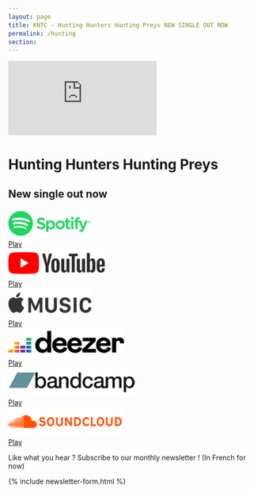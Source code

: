 ```yaml
---
layout: page
title: KNTC - Hunting Hunters Hunting Preys NEW SINGLE OUT NOW
permalink: /hunting
section:
---
```


<div class="flex flex-col md:flex-row md:mb-12 md:shadow-xl">
  <div class="relative h-app-height bg-cover bg-bottom anim--cascad flex-auto flex flex-col justify-center mb-12 md:mb-0" data-animate="" style="background-image: url(assets/images/hunting/bg.jpg)">
    <div class="h-64 md:w-2/3 md:mx-auto bg-cover bg-center" style="background-image: url(assets/images/hunting/thumbnail.jpg)">
      <iframe class="w-full h-full" src="https://www.youtube.com/embed/Cq-KCNCyRR8" title="YouTube video player" frameborder="0" allow="accelerometer; autoplay; clipboard-write; encrypted-media; gyroscope; picture-in-picture; web-share" allowfullscreen></iframe>
    </div>
  </div>

  <div class="mb-12 md:mb-0 px-5 sm:px-24 md:px-5 anim--cascad text-left flex flex-col justify-center" data-animate="">
    <div>
      <h1 class="text-black font-extrabold z-10 tracking-widest anim-fade-up table-caption mb-0">Hunting Hunters Hunting Preys</h1>
      <h2 class="uppercase text-gray-400 text-lg anim-fade-up mb-12">New single out now</h2>
      <div class="flex mb-5 anim-fade-up">
        <div class="flex-auto flex items-center">
          <img src="assets/images/streaming/spotify.png" class="h-10">
        </div>
        <a href="" target="_blank" rel="noopener nofollow" class="h-10 ml-2 inline-flex items-center px-10 text-lg font-bold uppercase rounded-sm shadow-sm text-white bg-red transition-colors duration-500 ease-smooth hover:bg-red-light hover:text-white focus:outline-none focus:ring-2 focus:ring-offset-2 focus:ring-red">
          Play
        </a>
      </div>
      <div class="flex mb-5 anim-fade-up">
        <div class="flex-auto flex items-center">
          <img src="assets/images/streaming/youtube.png" class="h-8">
        </div>
        <a href="" target="_blank" rel="noopener nofollow" class="h-10 ml-2 inline-flex items-center px-10 text-lg font-bold uppercase rounded-sm shadow-sm text-white bg-red transition-colors duration-500 ease-smooth hover:bg-red-light hover:text-white focus:outline-none focus:ring-2 focus:ring-offset-2 focus:ring-red">
          Play
        </a>
      </div>
      <div class="flex mb-5 anim-fade-up">
        <div class="flex-auto flex items-center">
          <img src="assets/images/streaming/apple.png" class="h-8">
        </div>
        <a href="" target="_blank" rel="noopener nofollow" class="h-10 ml-2 inline-flex items-center px-10 text-lg font-bold uppercase rounded-sm shadow-sm text-white bg-red transition-colors duration-500 ease-smooth hover:bg-red-light hover:text-white focus:outline-none focus:ring-2 focus:ring-offset-2 focus:ring-red">
          Play
        </a>
      </div>
      <div class="flex mb-5 anim-fade-up">
        <div class="flex-auto flex items-center">
          <img src="assets/images/streaming/deezer.png" class="h-8">
        </div>
        <a href="" target="_blank" rel="noopener nofollow" class="h-10 ml-2 inline-flex items-center px-10 text-lg font-bold uppercase rounded-sm shadow-sm text-white bg-red transition-colors duration-500 ease-smooth hover:bg-red-light hover:text-white focus:outline-none focus:ring-2 focus:ring-offset-2 focus:ring-red">
          Play
        </a>
      </div>
      <div class="flex mb-5 anim-fade-up">
        <div class="flex-auto flex items-center">
          <img src="assets/images/streaming/bandcamp.png" class="h-8">
        </div>
        <a href="" target="_blank" rel="noopener nofollow" class="h-10 ml-2 inline-flex items-center px-10 text-lg font-bold uppercase rounded-sm shadow-sm text-white bg-red transition-colors duration-500 ease-smooth hover:bg-red-light hover:text-white focus:outline-none focus:ring-2 focus:ring-offset-2 focus:ring-red">
          Play
        </a>
      </div>
      <div class="flex anim-fade-up">
        <div class="flex-auto flex items-center">
          <img src="assets/images/streaming/soundcloud.png" class="h-10">
        </div>
        <a href="" target="_blank" rel="noopener nofollow" class="h-10 ml-2 inline-flex items-center px-10 text-lg font-bold uppercase rounded-sm shadow-sm text-white bg-red transition-colors duration-500 ease-smooth hover:bg-red-light hover:text-white focus:outline-none focus:ring-2 focus:ring-offset-2 focus:ring-red">
          Play
        </a>
      </div>
    </div>
  </div>
</div>
<div class="mb-5 px-5 sm:px-24 md:px-0 md:max-w-sm md:mx-auto anim-fade-up text-left" data-animate="">
  <p class="text-justify mb-2">
    Like what you hear ? Subscribe to our monthly newsletter ! (In French for now)
  </p>

  {% include newsletter-form.html %}
</div>
